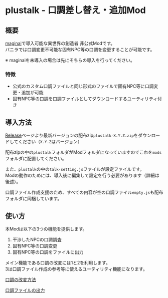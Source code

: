 # plustalk - 口調差し替え・追加Mod 
## 概要
[maginai](https://github.com/Spoonail-Iroiro/maginai)で導入可能な異世界の創造者 非公式Modです。  
バニラでは口調変更不可能な固有NPC等の口調を変更することが可能です。

※ maginaiを未導入の場合は先にそちらの導入を行ってください。

### 特徴
- 公式のカスタム口調ファイルと同じ形式のファイルで固有NPC等に口調変更・追加が可能
- 固有NPC等の口調を口調ファイルとしてダウンロードするユーティリティ付き

## 導入方法
[Release](https://github.com/Spoonail-Iroiro/maginai-plustalk/releases)ページより最新バージョンの配布zip`plustalk-X.Y.Z.zip`をダウンロードしてください（`X.Y.Z`はバージョン）  

配布zipの中の`plustalk`フォルダがModフォルダになっていますのでこれを`mods`フォルダに配置してください。  

また、`plustalk`の中の`talk-setting.js`ファイルが設定ファイルです。  
Modの動作のためには、導入後に編集して設定を行う必要があります（詳細は後述）。

口調ファイル作成支援のため、すべての内容が空の口調ファイル`empty.js`も配布フォルダに同梱しています。


## 使い方
本Modは以下の3つの機能を提供します。

1. 干渉したNPCの口調調査
2. 固有NPC等の口調変更
3. 固有NPC等の口調をファイルに出力

メイン機能である口調の改変には1と2を利用します。  
3は口調ファイル作成の参考等に使えるユーティリティ機能になります。  


[口調の改変方法](USAGE.md)

[口調ファイルの出力](DOWNLOAD.md)
